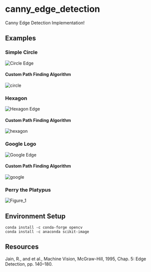 # canny_edge_detection

Canny Edge Detection Implementation! 

## Examples

### Simple Circle

![Circle Edge](https://user-images.githubusercontent.com/60635839/205718195-9ba7f97a-6c8a-4e2d-a083-b9ce3576ed5d.png)

#### Custom Path Finding Algorithm
![circle](https://user-images.githubusercontent.com/60635839/205718618-ce949293-25b9-44db-b8ef-e3e3c2efc36e.gif)

### Hexagon


![Hexagon Edge](https://user-images.githubusercontent.com/60635839/205718227-a0515f06-d38e-48af-b2c0-53e8b0037d5f.png)

#### Custom Path Finding Algorithm
![hexagon](https://user-images.githubusercontent.com/60635839/205718598-8e425c3d-336d-44a0-92d6-8ce9a1dbdb6f.gif)

### Google Logo

![Google Edge](https://user-images.githubusercontent.com/60635839/205718163-b6124139-0873-447a-a624-d01f2e18532c.png)

#### Custom Path Finding Algorithm

![google](https://user-images.githubusercontent.com/60635839/205718544-fc666cd8-1dac-46e6-af81-5c2d2a3366c3.gif)

### Perry the Platypus

![Figure_1](https://user-images.githubusercontent.com/60635839/200213528-fb19099b-5ba5-4981-9f8c-cc7caca59f95.png)



## Environment Setup
```
conda install -c conda-forge opencv
conda install -c anaconda scikit-image
```

## Resources

Jain, R., and et al., Machine Vision, McGraw-Hill, 1995, Chap. 5: Edge Detection, pp. 140–180.
